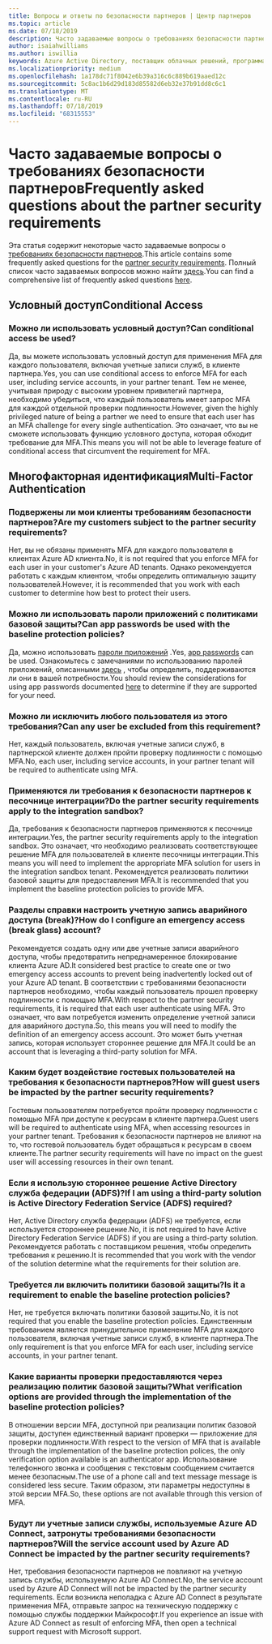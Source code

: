 ```yaml
---
title: Вопросы и ответы по безопасности партнеров | Центр партнеров
ms.topic: article
ms.date: 07/18/2019
description: Часто задаваемые вопросы о требованиях безопасности партнеров
author: isaiahwilliams
ms.author: iswillia
keywords: Azure Active Directory, поставщик облачных решений, программа поставщика облачных решений, CSP, поставщик панели управления, КПВ, многофакторная проверка подлинности, MFA, модель безопасного приложения, защищенная модель приложений, безопасность
ms.localizationpriority: medium
ms.openlocfilehash: 1a178dc71f8042e6b39a316c6c889b619aaed12c
ms.sourcegitcommit: 5c8ac1b6d29d183d85582d6eb32e37b91dd8c6c1
ms.translationtype: MT
ms.contentlocale: ru-RU
ms.lasthandoff: 07/18/2019
ms.locfileid: "68315553"
---
```

# <a name="frequently-asked-questions-about-the-partner-security-requirements"></a><span data-ttu-id="b0dcf-104">Часто задаваемые вопросы о требованиях безопасности партнеров</span><span class="sxs-lookup"><span data-stu-id="b0dcf-104">Frequently asked questions about the partner security requirements</span></span>

<span data-ttu-id="b0dcf-105">Эта статья содержит некоторые часто задаваемые вопросы о [требованиях безопасности партнеров](partner-security-requirements.md).</span><span class="sxs-lookup"><span data-stu-id="b0dcf-105">This article contains some frequently asked questions for the [partner security requirements](partner-security-requirements.md).</span></span> <span data-ttu-id="b0dcf-106">Полный список часто задаваемых вопросов можно найти [здесь](http://assetsprod.microsoft.com/security-requirements-faq.pdf).</span><span class="sxs-lookup"><span data-stu-id="b0dcf-106">You can find a comprehensive list of frequently asked questions [here](http://assetsprod.microsoft.com/security-requirements-faq.pdf).</span></span>

## <a name="conditional-access"></a><span data-ttu-id="b0dcf-107">Условный доступ</span><span class="sxs-lookup"><span data-stu-id="b0dcf-107">Conditional Access</span></span>

### <a name="can-conditional-access-be-used"></a><span data-ttu-id="b0dcf-108">Можно ли использовать условный доступ?</span><span class="sxs-lookup"><span data-stu-id="b0dcf-108">Can conditional access be used?</span></span>

<span data-ttu-id="b0dcf-109">Да, вы можете использовать условный доступ для применения MFA для каждого пользователя, включая учетные записи служб, в клиенте партнера.</span><span class="sxs-lookup"><span data-stu-id="b0dcf-109">Yes, you can use conditional access to enforce MFA for each user, including service accounts, in your partner tenant.</span></span> <span data-ttu-id="b0dcf-110">Тем не менее, учитывая природу с высоким уровнем привилегий партнера, необходимо убедиться, что каждый пользователь имеет запрос MFA для каждой отдельной проверки подлинности.</span><span class="sxs-lookup"><span data-stu-id="b0dcf-110">However, given the highly privileged nature of being a partner we need to ensure that each user has an MFA challenge for every single authentication.</span></span> <span data-ttu-id="b0dcf-111">Это означает, что вы не сможете использовать функцию условного доступа, которая обходит требование для MFA.</span><span class="sxs-lookup"><span data-stu-id="b0dcf-111">This means you will not be able to leverage feature of conditional access that circumvent the requirement for MFA.</span></span>

## <a name="multi-factor-authentication"></a><span data-ttu-id="b0dcf-112">Многофакторная идентификация</span><span class="sxs-lookup"><span data-stu-id="b0dcf-112">Multi-Factor Authentication</span></span>

### <a name="are-my-customers-subject-to-the-partner-security-requirements"></a><span data-ttu-id="b0dcf-113">Подвержены ли мои клиенты требованиям безопасности партнеров?</span><span class="sxs-lookup"><span data-stu-id="b0dcf-113">Are my customers subject to the partner security requirements?</span></span>

<span data-ttu-id="b0dcf-114">Нет, вы не обязаны применять MFA для каждого пользователя в клиентах Azure AD клиента.</span><span class="sxs-lookup"><span data-stu-id="b0dcf-114">No, it is not required that you enforce MFA for each user in your customer's Azure AD tenants.</span></span> <span data-ttu-id="b0dcf-115">Однако рекомендуется работать с каждым клиентом, чтобы определить оптимальную защиту пользователей.</span><span class="sxs-lookup"><span data-stu-id="b0dcf-115">However, it is recommended that you work with each customer to determine how best to protect their users.</span></span>

### <a name="can-app-passwords-be-used-with-the-baseline-protection-policies"></a><span data-ttu-id="b0dcf-116">Можно ли использовать пароли приложений с политиками базовой защиты?</span><span class="sxs-lookup"><span data-stu-id="b0dcf-116">Can app passwords be used with the baseline protection policies?</span></span>

<span data-ttu-id="b0dcf-117">Да, можно использовать [пароли приложений](https://docs.microsoft.com/azure/active-directory/authentication/howto-mfa-mfasettings#app-passwords) .</span><span class="sxs-lookup"><span data-stu-id="b0dcf-117">Yes, [app passwords](https://docs.microsoft.com/azure/active-directory/authentication/howto-mfa-mfasettings#app-passwords) can be used.</span></span> <span data-ttu-id="b0dcf-118">Ознакомьтесь с замечаниями по использованию паролей приложений, описанными [здесь](https://docs.microsoft.com/azure/active-directory/authentication/howto-mfa-mfasettings#considerations-about-app-passwords) , чтобы определить, поддерживаются ли они в вашей потребности.</span><span class="sxs-lookup"><span data-stu-id="b0dcf-118">You should review the considerations for using app passwords documented [here](https://docs.microsoft.com/azure/active-directory/authentication/howto-mfa-mfasettings#considerations-about-app-passwords) to determine if they are supported for your need.</span></span>

### <a name="can-any-user-be-excluded-from-this-requirement"></a><span data-ttu-id="b0dcf-119">Можно ли исключить любого пользователя из этого требования?</span><span class="sxs-lookup"><span data-stu-id="b0dcf-119">Can any user be excluded from this requirement?</span></span> 

<span data-ttu-id="b0dcf-120">Нет, каждый пользователь, включая учетные записи служб, в партнерской клиенте должен пройти проверку подлинности с помощью MFA.</span><span class="sxs-lookup"><span data-stu-id="b0dcf-120">No, each user, including service accounts, in your partner tenant will be required to authenticate using MFA.</span></span>

### <a name="do-the-partner-security-requirements-apply-to-the-integration-sandbox"></a><span data-ttu-id="b0dcf-121">Применяются ли требования к безопасности партнеров к песочнице интеграции?</span><span class="sxs-lookup"><span data-stu-id="b0dcf-121">Do the partner security requirements apply to the integration sandbox?</span></span>

<span data-ttu-id="b0dcf-122">Да, требования к безопасности партнеров применяются к песочнице интеграции.</span><span class="sxs-lookup"><span data-stu-id="b0dcf-122">Yes, the partner security requirements apply to the integration sandbox.</span></span> <span data-ttu-id="b0dcf-123">Это означает, что необходимо реализовать соответствующее решение MFA для пользователей в клиенте песочницы интеграции.</span><span class="sxs-lookup"><span data-stu-id="b0dcf-123">This means you will need to implement the appropriate MFA solution for users in the integration sandbox tenant.</span></span> <span data-ttu-id="b0dcf-124">Рекомендуется реализовать политики базовой защиты для предоставления MFA.</span><span class="sxs-lookup"><span data-stu-id="b0dcf-124">It is recommended that you implement the baseline protection policies to provide MFA.</span></span>

### <a name="how-do-i-configure-an-emergency-access-break-glass-account"></a><span data-ttu-id="b0dcf-125">Разделы справки настроить учетную запись аварийного доступа (break)?</span><span class="sxs-lookup"><span data-stu-id="b0dcf-125">How do I configure an emergency access (break glass) account?</span></span>

<span data-ttu-id="b0dcf-126">Рекомендуется создать одну или две учетные записи аварийного доступа, чтобы предотвратить непреднамеренное блокирование клиента Azure AD.</span><span class="sxs-lookup"><span data-stu-id="b0dcf-126">It considered best practice to create one or two emergency access accounts to prevent being inadvertently locked out of your Azure AD tenant.</span></span> <span data-ttu-id="b0dcf-127">В соответствии с требованиями безопасности партнеров необходимо, чтобы каждый пользователь прошел проверку подлинности с помощью MFA.</span><span class="sxs-lookup"><span data-stu-id="b0dcf-127">With respect to the partner security requirements, it is required that each user authenticate using MFA.</span></span> <span data-ttu-id="b0dcf-128">Это означает, что вам потребуется изменить определение учетной записи для аварийного доступа.</span><span class="sxs-lookup"><span data-stu-id="b0dcf-128">So, this means you will need to modify the definition of an emergency access account.</span></span> <span data-ttu-id="b0dcf-129">Это может быть учетная запись, которая использует стороннее решение для MFA.</span><span class="sxs-lookup"><span data-stu-id="b0dcf-129">It could be an account that is leveraging a third-party solution for MFA.</span></span>

### <a name="how-will-guest-users-be-impacted-by-the-partner-security-requirements"></a><span data-ttu-id="b0dcf-130">Каким будет воздействие гостевых пользователей на требования к безопасности партнеров?</span><span class="sxs-lookup"><span data-stu-id="b0dcf-130">How will guest users be impacted by the partner security requirements?</span></span>

<span data-ttu-id="b0dcf-131">Гостевым пользователям потребуется пройти проверку подлинности с помощью MFA при доступе к ресурсам в клиенте партнера.</span><span class="sxs-lookup"><span data-stu-id="b0dcf-131">Guest users will be required to authenticate using MFA, when accessing resources in your partner tenant.</span></span> <span data-ttu-id="b0dcf-132">Требования к безопасности партнеров не влияют на то, что гостевой пользователь будет обращаться к ресурсам в своем клиенте.</span><span class="sxs-lookup"><span data-stu-id="b0dcf-132">The partner security requirements will have no impact on the guest user will accessing resources in their own tenant.</span></span>

### <a name="if-i-am-using-a-third-party-solution-is-active-directory-federation-service-adfs-required"></a><span data-ttu-id="b0dcf-133">Если я использую стороннее решение Active Directory служба федерации (ADFS)?</span><span class="sxs-lookup"><span data-stu-id="b0dcf-133">If I am using a third-party solution is Active Directory Federation Service (ADFS) required?</span></span> 

<span data-ttu-id="b0dcf-134">Нет, Active Directory служба федерации (ADFS) не требуется, если используется стороннее решение.</span><span class="sxs-lookup"><span data-stu-id="b0dcf-134">No, it is not required to have Active Directory Federation Service (ADFS) if you are using a third-party solution.</span></span> <span data-ttu-id="b0dcf-135">Рекомендуется работать с поставщиком решения, чтобы определить требования к решению.</span><span class="sxs-lookup"><span data-stu-id="b0dcf-135">It is recommended that you work with the vendor of the solution determine what the requirements for their solution are.</span></span>

### <a name="is-it-a-requirement-to-enable-the-baseline-protection-policies"></a><span data-ttu-id="b0dcf-136">Требуется ли включить политики базовой защиты?</span><span class="sxs-lookup"><span data-stu-id="b0dcf-136">Is it a requirement to enable the baseline protection policies?</span></span>

<span data-ttu-id="b0dcf-137">Нет, не требуется включать политики базовой защиты.</span><span class="sxs-lookup"><span data-stu-id="b0dcf-137">No, it is not required that you enable the baseline protection policies.</span></span> <span data-ttu-id="b0dcf-138">Единственным требованием является принудительное применение MFA для каждого пользователя, включая учетные записи служб, в клиенте партнера.</span><span class="sxs-lookup"><span data-stu-id="b0dcf-138">The only requirement is that you enforce MFA for each user, including service accounts, in your partner tenant.</span></span>

### <a name="what-verification-options-are-provided-through-the-implementation-of-the-baseline-protection-policies"></a><span data-ttu-id="b0dcf-139">Какие варианты проверки предоставляются через реализацию политик базовой защиты?</span><span class="sxs-lookup"><span data-stu-id="b0dcf-139">What verification options are provided through the implementation of the baseline protection policies?</span></span> 

<span data-ttu-id="b0dcf-140">В отношении версии MFA, доступной при реализации политик базовой защиты, доступен единственный вариант проверки — приложение для проверки подлинности.</span><span class="sxs-lookup"><span data-stu-id="b0dcf-140">With respect to the version of MFA that is available through the implementation of the baseline protection polices, the only verification option available is an authenticator app.</span></span> <span data-ttu-id="b0dcf-141">Использование телефонного звонка и сообщения с текстовым сообщением считается менее безопасным.</span><span class="sxs-lookup"><span data-stu-id="b0dcf-141">The use of a phone call and text message message is considered less secure.</span></span> <span data-ttu-id="b0dcf-142">Таким образом, эти параметры недоступны в этой версии MFA.</span><span class="sxs-lookup"><span data-stu-id="b0dcf-142">So, these options are not available through this version of MFA.</span></span>

### <a name="will-the-service-account-used-by-azure-ad-connect-be-impacted-by-the-partner-security-requirements"></a><span data-ttu-id="b0dcf-143">Будут ли учетные записи службы, используемые Azure AD Connect, затронуты требованиями безопасности партнеров?</span><span class="sxs-lookup"><span data-stu-id="b0dcf-143">Will the service account used by Azure AD Connect be impacted by the partner security requirements?</span></span>

<span data-ttu-id="b0dcf-144">Нет, требования безопасности партнеров не повлияют на учетную запись службы, используемую Azure AD Connect.</span><span class="sxs-lookup"><span data-stu-id="b0dcf-144">No, the service account used by Azure AD Connect will not be impacted by the partner security requirements.</span></span> <span data-ttu-id="b0dcf-145">Если возникла неполадка с Azure AD Connect в результате применения MFA, отправьте запрос на техническую поддержку с помощью службы поддержки Майкрософт.</span><span class="sxs-lookup"><span data-stu-id="b0dcf-145">If you experience an issue with Azure AD Connect as result of enforcing MFA, then open a technical support request with Microsoft support.</span></span>

